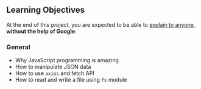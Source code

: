 <h2>Learning Objectives</h2>

<p>At the end of this project, you are expected to be able to <a href="/rltoken/KGl7tkF5ZHilz24aw3uk_g" title="explain to anyone" target="_blank">explain to anyone</a>, <strong>without the help of Google</strong>:</p>

<h3>General</h3>

<ul>
<li>Why JavaScript programming is amazing</li>
<li>How to manipulate JSON data</li>
<li>How to use <code>axios</code> and fetch API</li>
<li>How to read and write a file using <code>fs</code> module</li>
</ul>